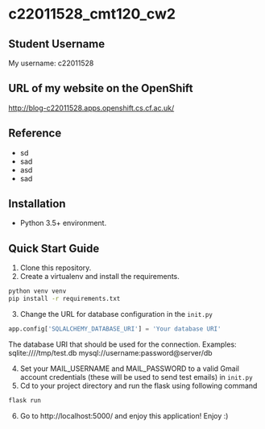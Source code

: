 # c22011528_cmt120_cw2



## Student Username

My username: c22011528

## URL of my website on the OpenShift

http://blog-c22011528.apps.openshift.cs.cf.ac.uk/


## Reference

- sd
- sad
- asd
- sad


## Installation
- Python 3.5+ environment.

## Quick Start Guide
1. Clone this repository.
2. Create a virtualenv and install the requirements. 
```bash
python venv venv 
pip install -r requirements.txt
```
3. Change the URL for database configuration in the `init.py`
```python
app.config['SQLALCHEMY_DATABASE_URI'] = 'Your database URI'
```
The database URI that should be used for the connection. Examples:
sqlite:////tmp/test.db
mysql://username:password@server/db

4. Set your MAIL_USERNAME and MAIL_PASSWORD to a valid Gmail account credentials (these will be used to send test emails) in `init.py`
5. Cd to your project directory and run the flask using following command 
```bash
flask run 
```
6. Go to http://localhost:5000/ and enjoy this application! Enjoy :)


